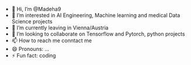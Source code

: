 - 👋 Hi, I’m @Madeha9
- 👀 I’m interested in AI Engineering, Machine learning and medical Data Science projects 
- 🌱 I’m currently leaving in Vienna/Austria 
- 💞️ I’m looking to collaborate on  Tensorflow and Pytorch, python  projects 
- 📫 How to reach me  conntact me 
- 😄 Pronouns: ...
- ⚡ Fun fact: coding 

<!---
Madeha9/Madeha9 is a ✨ special ✨ repository because its `README.md` (this file) appears on your GitHub profile.
You can click the Preview link to take a look at your changes.
--->
